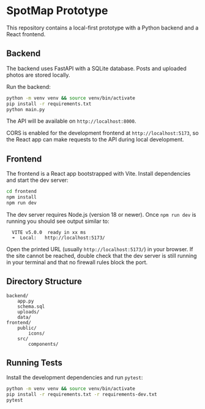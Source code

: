 # SpotMap Prototype

This repository contains a local-first prototype with a Python backend and a React frontend.

## Backend

The backend uses FastAPI with a SQLite database. Posts and uploaded photos are stored locally.

Run the backend:

```bash
python -m venv venv && source venv/bin/activate
pip install -r requirements.txt
python main.py
```

The API will be available on `http://localhost:8000`.

CORS is enabled for the development frontend at `http://localhost:5173`, so the React app can make requests to the API during local development.

## Frontend

The frontend is a React app bootstrapped with Vite. Install dependencies and start the dev server:

```bash
cd frontend
npm install
npm run dev
```

The dev server requires Node.js (version 18 or newer). Once `npm run dev` is running
you should see output similar to:

```
  VITE v5.0.0  ready in xx ms
  ➜  Local:   http://localhost:5173/
```

Open the printed URL (usually `http://localhost:5173/`) in your browser. If the site
cannot be reached, double check that the dev server is still running in your
terminal and that no firewall rules block the port.

## Directory Structure

```
backend/
    app.py
    schema.sql
    uploads/
    data/
frontend/
    public/
        icons/
    src/
        components/
```

## Running Tests

Install the development dependencies and run `pytest`:

```bash
python -m venv venv && source venv/bin/activate
pip install -r requirements.txt -r requirements-dev.txt
pytest
```
